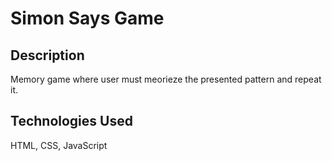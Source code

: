 # Simon Says Game

## Description
Memory game where user must meorieze the presented pattern and repeat it.

## Technologies Used
HTML, CSS, JavaScript